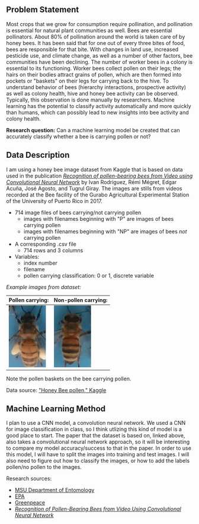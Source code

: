 ## Problem Statement

Most crops that we grow for consumption require pollination, and pollination is essential for natural plant communities as well. Bees are essential pollinators. About 80% of pollination around the world is taken care of by honey bees. It has been said that for one out of every three bites of food, bees are responsible for that bite. With changes in land use, increased pesticide use, and climate change, as well as a number of other factors, bee communities have been declining. The number of worker bees in a colony is essential to its functioning. Worker bees collect pollen on their legs; the hairs on their bodies attract grains of pollen, which are then formed into pockets or "baskets" on their legs for carrying back to the hive. To understand behavior of bees (hierarchy interactions, prospective activity) as well as colony health, hive and honey bee activity can be observed. Typically, this observation is done manually by researchers. Machine learning has the potential to classify activity automatically and more quickly than humans, which can possibly lead to new insights into bee activity and colony health.

**Research question:** Can a machine learning model be created that can accurately classify whether a bee is carrying pollen or not?

## Data Description

I am using a honey bee image dataset from Kaggle that is based on data used in the publication [*Recognition of pollen-bearing bees from Video using Convolutional Neural Network*](https://doi.org/10.1109/WACV.2018.00041) by Ivan Rodriguez, Rémi Mégret, Edgar Acuña, José Agosto, and Tugrul Giray. The images are stills from videos recorded at the Bee facility of the Gurabo Agricultural Experimental Station of the University of Puerto Rico in 2017.

- 714 image files of bees carrying/not carrying pollen
  - images with filenames beginning with "P" are images of bees carrying pollen
  - images with filenames beginning with "NP" are images of bees *not* carrying pollen
- A corresponding .csv file 
  - 714 rows and 3 columns
- Variables:
  - index number
  - filename
  - pollen carrying classification: 0 or 1, discrete variable

*Example images from dataset:*

| Pollen carrying: |  Non-pollen carrying: |
| ----------- | ----------- |
| <img src="Pbee.jpg" alt="drawing" width="100"/> |      <img src="NPbee.jpg" alt="drawing" width="100"/> |

Note the pollen baskets on the bee carrying pollen. 

Data source: ["Honey Bee pollen," Kaggle](https://www.kaggle.com/ivanfel/honey-bee-pollen)

## Machine Learning Method

I plan to use a CNN model, a convolution neural network. We used a CNN for image classification in class, so I think utlizing this kind of model is a good place to start. The paper that the dataset is based on, linked above, also takes a convolutional neural network approach, so it will be interesting to compare my model accuracy/success to that in the paper. In order to use this model, I will have to split the images into training and test images. I will also need to figure out how to classify the images, or how to add the labels pollen/no pollen to the images. 


Research sources:
- [MSU Department of Entomology](https://www.canr.msu.edu/nativeplants/pollination/)
- [EPA](https://www.epa.gov/pollinator-protection/pollinator-health-concerns)
- [Greenpeace](https://www.greenpeace.org/usa/sustainable-agriculture/save-the-bees/)
- [*Recognition of Pollen-Bearing Bees from Video Using Convolutional Neural Network*](https://doi.org/10.1109/WACV.2018.00041)
